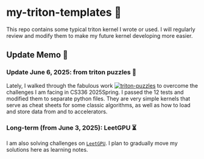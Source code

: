 # my-triton-templates :floppy_disk:
This repo contains some typical triton kernel I wrote or used. I will regularly review and modify them to make my future kernel developing more easier.
## Update Memo :calling:
### Update June 6, 2025: from triton puzzles :gift_heart:
Lately, I walked through the fabulous work [![triton-puzzles](https://badgen.net/badge/Srush/Triton%20Puzzles/blue?icon=github)](https://github.com/srush/Triton-Puzzles/) to overcome the challenges I am facing in CS336 2025Spring. I passed the 12 tests and modified them to separate python files. They are very simple kernels that serve as cheat sheets for some classic algorithms, as well as how to load and store data from and to accelerators. 

### Long-term (from June 3, 2025): LeetGPU :hourglass_flowing_sand:
I am also solving challenges on [`LeetGPU`](https://leetgpu.com/challenges). I plan to gradually move my solutions here as learning notes. 
